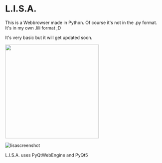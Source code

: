 # L.I.S.A.
This is a Webbrowser made in Python. Of course it's not in the .py format. It's in my own .lili format ;D

It's very basic but it will get updated soon.

<img src="https://user-images.githubusercontent.com/65157905/123520582-a58d7a00-d6b1-11eb-9c90-74b34c3774ce.png" width="300" height="300">

![lisascreenshot](https://user-images.githubusercontent.com/65157905/123546292-4afd2800-d75c-11eb-9214-24207ce94db8.PNG)

L.I.S.A. uses PyQtWebEngine and PyQt5
